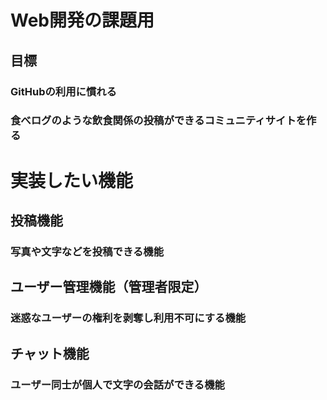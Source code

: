# Web開発の課題用
## 目標
### GitHubの利用に慣れる
### 食べログのような飲食関係の投稿ができるコミュニティサイトを作る

# 実装したい機能
## 投稿機能
### 写真や文字などを投稿できる機能
## ユーザー管理機能（管理者限定）
### 迷惑なユーザーの権利を剥奪し利用不可にする機能
## チャット機能
### ユーザー同士が個人で文字の会話ができる機能
